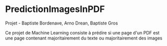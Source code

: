 # PredictionImagesInPDF

Projet - Baptiste Bordenave, Arno Drean, Baptiste Gros

Ce projet de Machine Learning consiste à prédire si une page d'un PDF est une page contenant majoritairement du texte ou majoritairement des images
